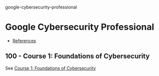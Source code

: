 google-cybersecurity-professional
# Google Cybersecurity Professional

- [References](./REFERENCES.md)

## 100 - Course 1: Foundations of Cybersecurity

See [Course 1: Foundations of Cybersecurity](./100/README.md)
